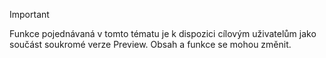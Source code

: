 > [!IMPORTANT]
> Funkce pojednávaná v tomto tématu je k dispozici cílovým uživatelům jako součást soukromé verze Preview. Obsah a funkce se mohou změnit. 
